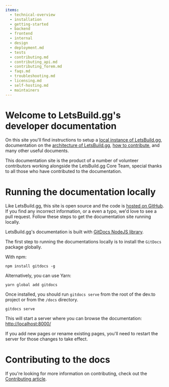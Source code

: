 ```yaml
---
items:
  - technical-overview
  - installation
  - getting-started
  - backend
  - frontend
  - internal
  - design
  - deployment.md
  - tests
  - contributing.md
  - contributing_api.md
  - contributing_forem.md
  - faqs.md
  - troubleshooting.md
  - licensing.md
  - self-hosting.md
  - maintainers
---
```


# Welcome to LetsBuild.gg's developer documentation

On this site you'll find instructions to setup a [local instance of
LetsBuild.gg][installation], documentation on the [architecture of
LetsBuild.gg][architecture], [how to contribute][contributing], and many other
useful documents.

This documentation site is the product of a number of volunteer contributors
working alongside the LetsBuild.gg Core Team, special thanks to all those who
have contributed to the documentation.

# Running the documentation locally

Like LetsBuild.gg, this site is open source and the code is [hosted on
GitHub][docs]. If you find any incorrect information, or a even a typo, we'd
love to see a pull request. Follow these steps to get the documentation site
running locally.

LetsBuild.gg's documentation is built with [GitDocs NodeJS library][gitdocs].

The first step to running the documentations locally is to install the `GitDocs`
package globally.

With npm:

```shell
npm install gitdocs -g
```

Alternatively, you can use Yarn:

```shell
yarn global add gitdocs
```

Once installed, you should run `gitdocs serve` from the root of the dev.to
project or from the `/docs` directory.

```shell
gitdocs serve
```

This will start a server where you can browse the documentation:
<http://localhost:8000/>

If you add new pages or rename existing pages, you'll need to restart the server
for those changes to take effect.

# Contributing to the docs

If you're looking for more information on contributing, check out the
[Contributing article][contributing].

[installation]: /installation/
[architecture]: /technical-overview/architecture/
[contributing]: /contributing/
[docs]: https://github.com/letsbuildgg/dev.to/tree/master/docs/
[gitdocs]: https://www.npmjs.com/package/gitdocs/
